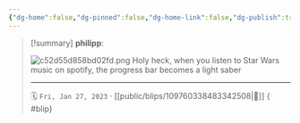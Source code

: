 ```yaml
---
{"dg-home":false,"dg-pinned":false,"dg-home-link":false,"dg-publish":true,"type":"blip","disabled rules":["yaml-title","yaml-title-alias","file-name-heading"],"title":"philipp on mastodon @ 2023-01-27","created-date":"2023-01-27T08:57:32","id":109760338483342510,"updated-date":"2025-05-02T08:50:43","dg-path":"blips/109760338483342508.md","permalink":"/blips/109760338483342508/","dgPassFrontmatter":true}
---
```


> [!summary] **philipp**:
>
> ![c52d55d858bd02fd.png](/img/user/attachments/c52d55d858bd02fd.png)
> Holy heck, when you listen to Star Wars music on spotify, the progress bar becomes a light saber
> - - -
>
> 🗓️ `Fri, Jan 27, 2023` · [[public/blips/109760338483342508\|🔗]]
{ #blip}

